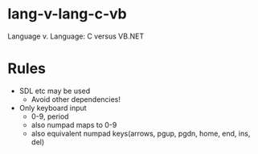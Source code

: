 # lang-v-lang-c-vb
Language v. Language: C versus VB.NET

# Rules

* SDL etc may be used
    * Avoid other dependencies!
* Only keyboard input
    * 0-9, period
    * also numpad maps to 0-9
    * also equivalent numpad keys(arrows, pgup, pgdn, home, end, ins, del)
